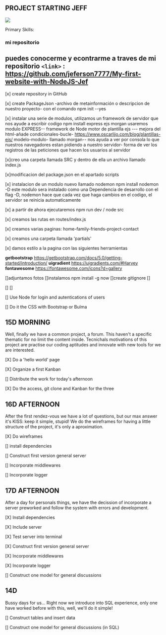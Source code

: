## PROJECT STARTING JEFF


![](https://pandao.github.io/editor.md/images/logos/editormd-logo-180x180.png)

Primary Skills:

### mi repositorio
puedes conocerme y econtrarme a traves de mi repositorio 
`<link>` : <https://github.com/jeferson7777/My-first-website-with-NodeJS-Jef>
----------




[x] create repository in GitHub

[x] create PackageJson -archivo de metainformación o descripcion de nuestro proyecto- con el comando 
npm init --yes


[x] instalar una serie de modulos, utilizamos un framework de servidor que nos ayude a escribir codigo
npm install express ejs morgan
usaremos modulo EXPRESS-- framework de Node
motor de plantilla  ejs --- mejora del html-añade condicionales-bucle- https://www.oscarlijo.com/blog/plantillas-ejs/
modelo-modulo- llamado morgan-- nos ayuda a ver por consola lo que nuestros navegadores estan pidiendo a nuestro servidor- forma de ver
los registros de las peticiones que hacen los usuarios al servidor

[x]creo una carpeta llamada SRC y dentro de ella un archivo llamado index.js


[x]modificacion del package.json en el apartado scripts

[x] instalacion de un modulo nuevo llamado nodemon
npm install nodemon -D 
este modulo sera instalado como una Dependencia de desarrollo con el flag -D, 
nodemon hace que cada vez que haga cambios en el codigo, el servidor se reinicia automaticamente


[x] a partir de ahora ejecutaremos 
npm run dev / node src

[x] creamos las rutas en routes/index.js

[x] creamos varias paginas: home-family-friends-project-contact

[x] creamos una carpeta llamada 'partials'


[x] damos estilo a la pagina con las siguientes herramientas

**getbootstrap**
https://getbootstrap.com/docs/5.0/getting-started/introduction/
**uigradient**
https://uigradients.com/#Harvey
**fontawesome**
https://fontawesome.com/icons?d=gallery

[]adjuntamos fotos
[]instalamos  npm install -g now
[]create gitignore
[]

[] 
[]










[] Use Node for login and autentications of users

[] Do it the CSS with Bootstrap or Bulma

## 15D MORNING

Well, finally we have a common project, a forum. This haven't a specific thematic for no limit the content inside. Tecnichals motivations of this project are practise our coding aptitudes and innovate with new tools for we are interested.

[X] Do a 'hello world' page

[X] Organize a first Kanban

[] Distribute the work for today's afternoon

[X] Do the access, git clone and Kanban for the three

## 16D AFTERNOON

After the first rendez-vous we have a lot of questions, but our max answer it's KISS: keep it simple, stupid! We do the wireframes for having a little structure of the project, it's only a aproximation.

[X] Do wireframes

[] install dependencies

[] Construct first version general server

[] Incorporate middlewares

[] Incorporate logger

## 17D AFTERNOON

After a day for personals things, we have the decission of incorporate a server preworked and follow the system with errors and development.

[X] Install dependencies

[X] Include server

[X] Test server into terminal

[X] Construct first version general server

[X] Incorporate middlewares

[X] Incorporate logger

[] Construct one model for general discussions

## 14D

Bussy days for us... Right now we introduce into SQL experience, only one have worked before with this, well, we'll do it simple!

[] Construct tables and insert data

[] Construct one model for general discussions (in SQL)
